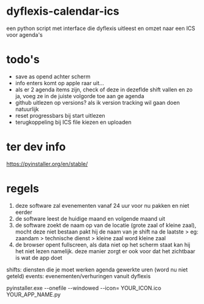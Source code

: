 # dyflexis-calendar-ics
een python script met interface die dyflexis uitleest en omzet naar een ICS voor agenda's

# todo's
- save as opend achter scherm
- info enters komt op apple raar uit...
- als er 2 agenda items zijn, check of deze in dezeflde shift vallen en zo ja, voeg ze in de juiste volgorde toe aan ge agenda
- github uitlezen op versions? als ik version tracking wil gaan doen natuurlijk
- reset progressbars bij start uitlezen
- terugkoppeling bij ICS file kiezen en uploaden

# ter dev info
https://pyinstaller.org/en/stable/


# regels
1. deze software zal evenementen vanaf 24 uur voor nu pakken en niet eerder
2. de software leest de huidige maand en volgende maand uit
2. de software zoekt de naam op van de locatie (grote zaal of kleine zaal), mocht deze niet bestaan pakt hij de naam van je shift na de laatste >
    eg: zaandam > technische dienst > kleine zaal word kleine zaal
3. de browser opent fullscreen, als data niet op het scherm staat kan hij het niet lezen namelijk. 
    deze manier zorgt er ook voor dat het zichtbaar is wat de app doet

shifts: 
    diensten die je moet werken
agenda
    gewerkte uren (word nu niet geteld)
events:
    evenementen/verhuringen vanuit dyflexis

pyinstaller.exe --onefile --windowed --icon= YOUR_ICON.ico YOUR_APP_NAME.py